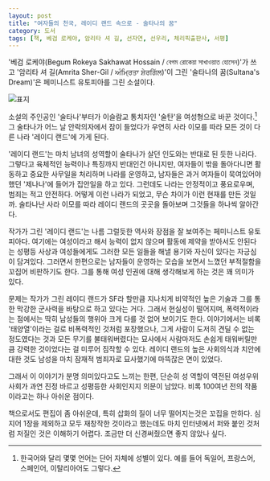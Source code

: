 ```yaml
---
layout: post
title: "여자들의 천국, 레이디 랜드 속으로 - 술타나의 꿈"
category: 도서
tags: [책, 베검 로케야, 암리타 셔 길, 선자연, 선우리, 체리픽출판사, 서평]
---
```


'베검 로케야(Begum Rokeya Sakhawat Hossain / বেগম রোকেয়া সাখাওয়াত হোসেন)'가 쓰고
'암리타 셔 길(Amrita Sher-Gil / ਅੰਮ੍ਰਿਤਾ ਸ਼ੇਰਗਿੱਲ)'이 그린
'술타나의 꿈(Sultana's Dream)'은
페미니스트 유토피아를 그린 소설이다.

![표지](https://lh3.googleusercontent.com/qPdzX2Ta8vshgFgeK6kgVTGLJdeRLVe0gmilRHqiP2S-FI3vDGTL6r3hIPHNm02AsDPA-Ds1bewwRA=s480)

소설의 주인공인 '술타나'부터가 이슬람교 통치자인 '술탄'을 여성형으로 바꾼 것이다.[^1]
그 술타나가 어느 날 안락의자에서 잠이 들었다가
우연히 사라 이모를 따라 모든 것이 다른 나라 '레이디 랜드'에 가게 된다.

[^1]: 한국어와 달리 몇몇 언어는 단어 자체에 성별이 있다. 예를 들어 독일어, 프랑스어, 스페인어, 이탈리아어도 그렇다.

'레이디 랜드'는 
마치 남녀의 성역할이 술타나가 살던 인도와는 반대로 된 듯한 나라다.
그렇다고 육체적인 능력이나 특징까지 반대인건 아니지만,
여자들이 밖을 돌아다니면 활동하고 중요한 사무일을 처리하며 나라를 운영하고,
남자들은 과거 여자들이 묵여있어야 했던 '제나나'에 들어가 집안일을 하고 있다.
그런데도 나라는 안정적이고 풍요로우며, 범죄는 적고 안전하다.
어떻게 이런 나라가 되었고, 무슨 차이가 이런 현재를 만든 것일까.
술타나난 사라 이모를 따라 레이디 랜드의 곳곳을 돌아보며 그것들을 하나씩 알아간다.

작가가 그린 '레이디 랜드'는
나름 그럴듯한 역사와 장점을 잘 보여주는 페미니스트 유토피아다.
여기에는 여성이라고 해서 능력이 없지 않으며 활동에 제약을 받아서도 안된다는 성평등 사상과
여성들에게도 그러한 모든 일들을 해낼 용기와 자신이 있다는 자긍심이 담겨있다.
그러면서 한편으로는 남자들이 운영하는 모습을 보면서 느꼈던 부적절함을 꼬집어 비판하기도 한다.
그를 통해 여성 인권에 대해 생각해보게 하는 것은 꽤 의미가 있다.

문제는 작가가 그린 레이디 랜드가
SF라 할만큼 지나치게 비약적인 높은 기술과
그를 통한 막강한 군사력을 바탕으로 하고 있다는 거다.
그래서 현실성이 떨어지며,
폭력적이라는 점에서는 딱히 남성들의 행위아 크게 다를 것 없어 보이기도 한다.
이야기에서는 비록 '태양열'이라는 걸로 비폭력적인 것처럼 포장했으나,
그게 사람이 도저히 견딜 수 없는 정도였다는 것과
모든 무기를 불태워버렸다는 묘사에서
사람마저도 손쉽게 태워버릴만큼 강력한 것이었다는 걸 미루어 짐작할 수 있다.
레이디 랜드의 높은 사회의식과 치안에 대한 것도
남성을 마치 잠재적 범죄자로 묘사했기에 마뜩잖은 면이 있었다.

그래서 이 이야기가 분명 의미있다고도 느끼는 한편,
단순히 성 역할이 역전된 여성우위 사회가 과연 진정 바르고 성평등한 사회인지지 의문이 남았다.
비록 100여년 전의 작품이라고는 하나 아쉬운 점이다.

책으로서도 편집이 좀 아쉬운데,
특히 삽화의 질이 너무 떨어지는것은 꼬집을 만하다.
심지어 1장을 제외하고 모두 재창작한 것이라고 했는데도
마치 인터넷에서 퍼와 붙인 것처럼 저질인 것은 이해하기 어렵다.
조금만 더 신경써줬으면 좋지 않았나 싶다.

